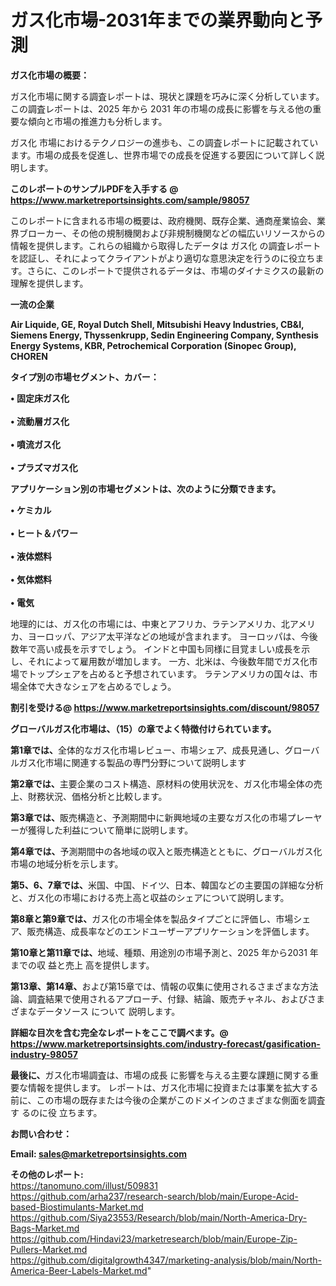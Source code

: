 # ガス化市場-2031年までの業界動向と予測

<strong><b>ガス化市場の概要：</b></strong>

ガス化市場に関する調査レポートは、現状と課題を巧みに深く分析しています。この調査レポートは、2025 年から 2031 年の市場の成長に影響を与える他の重要な傾向と市場の推進力も分析します。

ガス化 市場におけるテクノロジーの進歩も、この調査レポートに記載されています。市場の成長を促進し、世界市場での成長を促進する要因について詳しく説明します。

<strong>このレポートのサンプルPDFを入手する @ <a href=https://www.marketreportsinsights.com/sample/98057>https://www.marketreportsinsights.com/sample/98057</a></strong>

このレポートに含まれる市場の概要は、政府機関、既存企業、通商産業協会、業界ブローカー、その他の規制機関および非規制機関などの幅広いリソースからの情報を提供します。これらの組織から取得したデータは ガス化 の調査レポートを認証し、それによってクライアントがより適切な意思決定を行うのに役立ちます。さらに、このレポートで提供されるデータは、市場のダイナミクスの最新の理解を提供します。

<strong>一流の企業</strong>

<strong><b>Air Liquide, GE, Royal Dutch Shell, Mitsubishi Heavy Industries, CB&I, Siemens Energy, Thyssenkrupp, Sedin Engineering Company, Synthesis Energy Systems, KBR, Petrochemical Corporation (Sinopec Group), CHOREN</b></strong>

<strong><b>タイプ別の市場セグメント、カバー：</b></strong>

<strong>• 固定床ガス化<br><br>• 流動層ガス化<br><br>• 噴流ガス化<br><br>• プラズマガス化</strong>

<strong><b>アプリケーション別の市場セグメントは、次のように分類できます。</b></strong>

<strong>• ケミカル<br><br>• ヒート＆パワー<br><br>• 液体燃料<br><br>• 気体燃料<br><br>• 電気</strong>

 地理的には、ガス化の市場には、中東とアフリカ、ラテンアメリカ、北アメリカ、ヨーロッパ、アジア太平洋などの地域が含まれます。 ヨーロッパは、今後数年で高い成長を示すでしょう。 インドと中国も同様に目覚ましい成長を示し、それによって雇用数が増加します。 一方、北米は、今後数年間でガス化市場でトップシェアを占めると予想されています。 ラテンアメリカの国々は、市場全体で大きなシェアを占めるでしょう。

<strong>割引を受ける@ <a href=https://www.marketreportsinsights.com/discount/98057>https://www.marketreportsinsights.com/discount/98057</a></strong>

<strong><b>グローバルガス化市場は、（15）の章でよく特徴付けられています。</b></strong>

<strong><b>第</b></strong><strong><b>1章では、</b></strong>全体的なガス化市場レビュー、市場シェア、成長見通し、グローバルガス化市場に関連する製品の専門分野について説明します

<strong><b>第2章では、</b></strong>主要企業のコスト構造、原材料の使用状況を、ガス化市場全体の売上、財務状況、価格分析と比較します。

<strong><b>第3章では、</b></strong>販売構造と、予測期間中に新興地域の主要なガス化の市場プレーヤーが獲得した利益について簡単に説明します。

<strong><b>第4章では、</b></strong>予測期間中の各地域の収入と販売構造とともに、グローバルガス化市場の地域分析を示します。

<strong><b>第5、6、7章では、</b></strong>米国、中国、ドイツ、日本、韓国などの主要国の詳細な分析と、ガス化の市場における売上高と収益のシェアについて説明します。

<strong><b>第8章と第9章では、</b></strong>ガス化の市場全体を製品タイプごとに評価し、市場シェア、販売構造、成長率などのエンドユーザーアプリケーションを評価します。

<strong><b>第10章と第11章では、</b></strong>地域、種類、用途別の市場予測と、2025 年から2031 年までの収 益と売上 高を提供します。

<strong><b>第13章、第14章、</b></strong>および第15章では、情報の収集に使用されるさまざまな方法論、調査結果で使用されるアプローチ、付録、結論、販売チャネル、およびさまざまなデータソース について 説明します。

<strong>詳細な目次を含む完全なレポートをここで調べます。@ <a href=https://www.marketreportsinsights.com/industry-forecast/gasification-industry-98057>https://www.marketreportsinsights.com/industry-forecast/gasification-industry-98057</a></strong>

<strong><b>最後に、</b></strong>ガス化市場調査は、市場の成長 に影響を</a>与える主要な課題に関する重要な情報を提供します。 レポートは、ガス化市場に投資または事業を拡大する前に、この市場の既存または今後の企業がこのドメインのさまざまな側面を調査す るのに役 立ちます。

<strong><b>お問い合わせ：</b></strong>

<strong>Email: </strong><a href=mailto:sales@marketreportsinsights.com><strong>sales@marketreportsinsights.com</strong></a>

<strong>その他のレポート:</strong>
<br>
<a href=https://tanomuno.com/illust/509831>https://tanomuno.com/illust/509831</a>
<br>
<a href=https://github.com/arha237/research-search/blob/main/Europe-Acid-based-Biostimulants-Market.md>https://github.com/arha237/research-search/blob/main/Europe-Acid-based-Biostimulants-Market.md</a>
<br>
<a href=https://github.com/Siya23553/Research/blob/main/North-America-Dry-Bags-Market.md>https://github.com/Siya23553/Research/blob/main/North-America-Dry-Bags-Market.md</a>
<br>
<a href=https://github.com/Hindavi23/marketresearch/blob/main/Europe-Zip-Pullers-Market.md>https://github.com/Hindavi23/marketresearch/blob/main/Europe-Zip-Pullers-Market.md</a>
<br>
<a href=https://github.com/digitalgrowth4347/marketing-analysis/blob/main/North-America-Beer-Labels-Market.md>https://github.com/digitalgrowth4347/marketing-analysis/blob/main/North-America-Beer-Labels-Market.md</a>"
